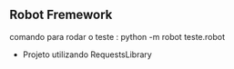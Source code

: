 ## Robot Fremework

comando para rodar o teste : python -m robot teste.robot

- Projeto utilizando RequestsLibrary
  
